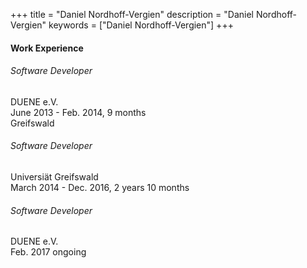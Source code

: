 +++
title = "Daniel Nordhoff-Vergien"
description = "Daniel Nordhoff-Vergien"
keywords = ["Daniel Nordhoff-Vergien"]
+++

#### Work Experience
###### Software Developer
DUENE e.V.<br>
June 2013 - Feb. 2014, 9 months<br>
Greifswald

###### Software Developer
Universiät Greifswald<br>
March 2014 - Dec. 2016, 2 years 10 months

###### Software Developer
DUENE e.V.<br>
Feb. 2017 ongoing